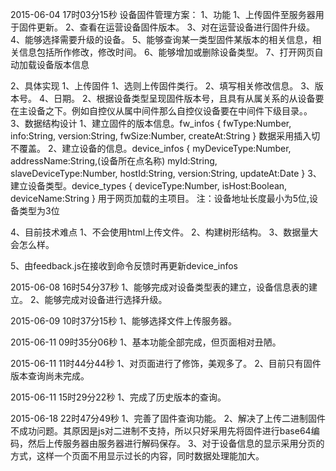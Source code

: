 2015-06-04 17时03分15秒
设备固件管理方案：
1、功能
	1、上传固件至服务器用于固件更新。
	2、查看在运营设备固件版本。
	3、对在运营设备进行固件升级。
	4、能够选择需要升级的设备。
	5、能够查询某一类型固件某版本的相关信息，相关信息包括所作修改，修改时间。
	6、能够增加或删除设备类型。
	7、打开网页自动加载设备版本信息
	
2、具体实现
	1、上传固件
		1、选则上传固件类行。
		2、填写相关修改信息。
		3、版本号。
		4、日期。
	2、根据设备类型呈现固件版本号，且具有从属关系的从设备要在主设备之下。例如自控仪从属中间件那么自控仪设备要在中间件下级目录。。	
	3、数据结构设计
		1、建立固件的版本信息。fw_infos
		{
			fwType:Number,
			info:String,
			version:String,
			fwSize:Number,
			createAt:String
		}
		数据采用插入切不覆盖。
		2、建立设备的信息。device_infos
		{
			myDeviceType:Number,
			addressName:String,(设备所在点名称)
			myId:String,
			slaveDeviceType:Number,
			hostId:String,
			version:String,
			updateAt:Date
		}
		3、建立设备类型。device_types
		{
			deviceType:Number,
			isHost:Boolean,
			deviceName:String
		}
		用于网页加载的主项目。
	注：设备地址长度最小为5位,设备类型为3位
	
4、目前技术难点
	1、不会使用html上传文件。
	2、构建树形结构。
	3、数据量大会怎么样。
	
5、由feedback.js在接收到命令反馈时再更新device_infos
	
2015-06-08 16时54分37秒
1、能够完成对设备类型表的建立，设备信息表的建立。
2、能够完成对设备进行选择升级。

2015-06-09 10时37分15秒
1、能够选择文件上传服务器。

2015-06-11 09时35分06秒
1、基本功能全部完成，但页面相对丑陋。

2015-06-11 11时44分44秒
1、对页面进行了修饰，美观多了。
2、目前只有固件版本查询尚未完成。

2015-06-11 15时29分22秒
1、完成了历史版本的查询。

2015-06-18 22时47分49秒
1、完善了固件查询功能。
2、解决了上传二进制固件不成功问题。其原因是js对二进制不支持，所以只好采用先将固件进行base64编码，然后上传服务器由服务器进行解码保存。
3、对于设备信息的显示采用分页的方式，这样一个页面不用显示过长的内容，同时数据处理能加大。










